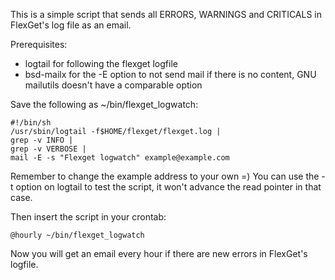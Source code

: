 This is a simple script that sends all ERRORS, WARNINGS and CRITICALS in FlexGet's log file as an email.

Prerequisites:
 - logtail for following the flexget logfile
 - bsd-mailx for the -E option to not send mail if there is no content, GNU mailutils doesn't have a comparable option

Save the following as ~/bin/flexget_logwatch:
```
#!/bin/sh
/usr/sbin/logtail -f$HOME/flexget/flexget.log |
grep -v INFO |
grep -v VERBOSE |
mail -E -s "Flexget logwatch" example@example.com
```

Remember to change the example address to your own =) You can use the -t option on logtail to test the script, it won't advance the read pointer in that case.

Then insert the script in your crontab:

```
@hourly ~/bin/flexget_logwatch
```

Now you will get an email every hour if there are new errors in FlexGet's logfile.